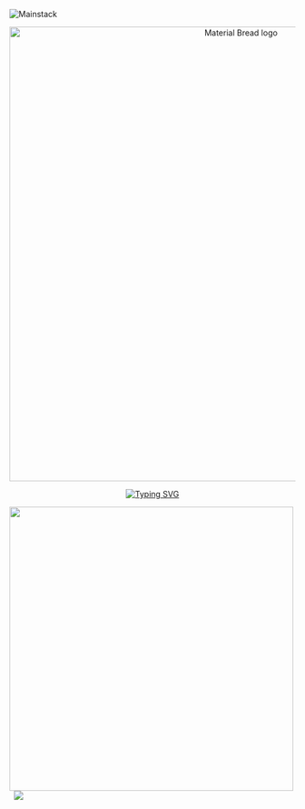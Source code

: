 ![Mainstack](https://user-images.githubusercontent.com/94048100/181781173-5cb84660-c24f-40d5-a01d-c8d1584185ca.png)
<p align="center">
  <img  width="800" src="https://user-images.githubusercontent.com/94048100/181755812-91fc8d06-bb95-43b3-9b16-d5cc1c0ba02c.gif" alt="Material Bread logo">
</p>
<p align="center">
<a href="https://github.com/Kopiium/"><img src="https://readme-typing-svg.herokuapp.com?font=Bebas+Neue&size=40&color=F7F7F7&center=true&vCenter=true&height=60&lines=ABout+Kopium?..." alt="Typing SVG" /></a>
</p>
<div>
<p align="left">
<a>
<img width="500" src="https://user-images.githubusercontent.com/94048100/181806963-ca1c2890-bc9a-4faf-bc2e-666c8d37ab30.jpg">
</a>&nbsp;<a>
  <img src="https://spotify-recently-played-readme.vercel.app/api?user=rilw0cr21ovd320pc47sxfdhr&width=370&unique=true&count=3">
</a>
</div>
